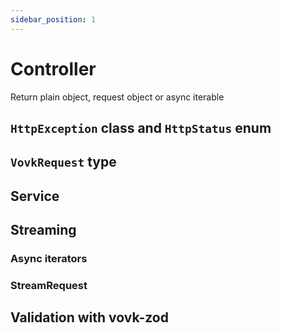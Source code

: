 ```yaml
---
sidebar_position: 1
---
```


# Controller

Return plain object, request object or async iterable

## `HttpException` class and `HttpStatus` enum

## `VovkRequest` type

## Service

## Streaming

### Async iterators

### StreamRequest

## Validation with vovk-zod